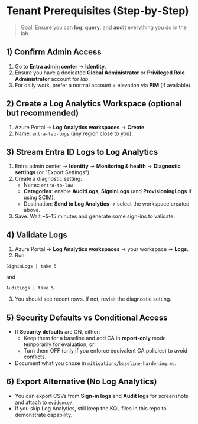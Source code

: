 # Tenant Prerequisites (Step‑by‑Step)

> Goal: Ensure you can **log**, **query**, and **audit** everything you do in the lab.

## 1) Confirm Admin Access
1. Go to **Entra admin center** → **Identity**.
2. Ensure you have a dedicated **Global Administrator** or **Privileged Role Administrator** account for *lab*.
3. For daily work, prefer a normal account + elevation via **PIM** (if available).

## 2) Create a Log Analytics Workspace (optional but recommended)
1. Azure Portal → **Log Analytics workspaces** → **Create**.
2. Name: `entra-lab-logs` (any region close to you).

## 3) Stream Entra ID Logs to Log Analytics
1. Entra admin center → **Identity** → **Monitoring & health** → **Diagnostic settings** (or "Export Settings").
2. Create a diagnostic setting:
   - Name: `entra-to-law`
   - **Categories**: enable **AuditLogs**, **SigninLogs** (and **ProvisioningLogs** if using SCIM).
   - Destination: **Send to Log Analytics** → select the workspace created above.
3. Save. Wait ~5–15 minutes and generate some sign-ins to validate.

## 4) Validate Logs
1. Azure Portal → **Log Analytics workspaces** → your workspace → **Logs**.
2. Run:
```kql
SigninLogs | take 5
```
and
```kql
AuditLogs | take 5
```
3. You should see recent rows. If not, revisit the diagnostic setting.

## 5) Security Defaults vs Conditional Access
- If **Security defaults** are ON, either:
  - Keep them for a baseline and add CA in **report-only** mode temporarily for evaluation, or
  - Turn them OFF (only if you enforce equivalent CA policies) to avoid conflicts.
- Document what you chose in `mitigations/baseline-hardening.md`.

## 6) Export Alternative (No Log Analytics)
- You can export CSVs from **Sign-in logs** and **Audit logs** for screenshots and attach to `evidence/`.
- If you skip Log Analytics, still keep the KQL files in this repo to demonstrate capability.
